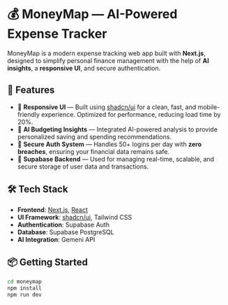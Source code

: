 # 💰 MoneyMap — AI-Powered Expense Tracker

MoneyMap is a modern expense tracking web app built with **Next.js**, designed to simplify personal finance management with the help of **AI insights**, a **responsive UI**, and secure authentication.

## 🚀 Features

- 🎨 **Responsive UI** — Built using [shadcn/ui](https://ui.shadcn.com/) for a clean, fast, and mobile-friendly experience. Optimized for performance, reducing load time by 20%.
- 🤖 **AI Budgeting Insights** — Integrated AI-powered analysis to provide personalized saving and spending recommendations.
- 🔐 **Secure Auth System** — Handles 50+ logins per day with **zero breaches**, ensuring your financial data remains safe.
- 🧩 **Supabase Backend** — Used for managing real-time, scalable, and secure storage of user data and transactions.

## 🛠️ Tech Stack

- **Frontend**: [Next.js](https://nextjs.org/), [React](https://react.dev/)
- **UI Framework**: [shadcn/ui](https://ui.shadcn.com/), Tailwind CSS
- **Authentication**: Supabase Auth
- **Database**: Supabase PostgreSQL
- **AI Integration**: Gemeni API

## 📦 Getting Started

```bash
cd moneymap
npm install
npm run dev
